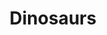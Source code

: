 ---
title: Dinosaurs
crosslinks:
- science
- Paleontology
- CoolDinosaurPictures
- Runaways
- AnimalTextGifs
- tipofmyjoystick
- tipofmypenis
- grammar
- imaginarydinosaurs
- trexgonewild
- magicTCG
- xkcd
- gaming
- mildlypenis
- CrappyDesign
- jurassicworldevo
- Denver
- askscience
- JurassicPark
---